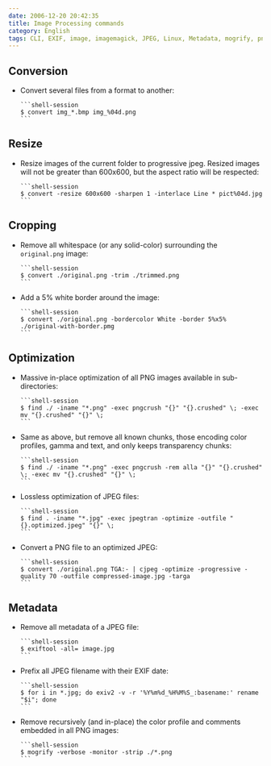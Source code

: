 ```yaml
---
date: 2006-12-20 20:42:35
title: Image Processing commands
category: English
tags: CLI, EXIF, image, imagemagick, JPEG, Linux, Metadata, mogrify, pngcrush, mozjpeg
---
```


## Conversion

  * Convert several files from a format to another:

        ```shell-session
        $ convert img_*.bmp img_%04d.png
        ```


## Resize

  * Resize images of the current folder to progressive jpeg. Resized images will not be greater than 600x600, but the aspect ratio will be respected:

        ```shell-session
        $ convert -resize 600x600 -sharpen 1 -interlace Line * pict%04d.jpg
        ```


## Cropping

  * Remove all whitespace (or any solid-color) surrounding the `original.png` image:

        ```shell-session
        $ convert ./original.png -trim ./trimmed.png
        ```

  * Add a 5% white border around the image:

        ```shell-session
        $ convert ./original.png -bordercolor White -border 5%x5% ./original-with-border.pmg
        ```


## Optimization

  * Massive in-place optimization of all PNG images available in sub-directories:

        ```shell-session
        $ find ./ -iname "*.png" -exec pngcrush "{}" "{}.crushed" \; -exec mv "{}.crushed" "{}" \;
        ```

  * Same as above, but remove all known chunks, those encoding color profiles, gamma and text, and only keeps transparency chunks:

        ```shell-session
        $ find ./ -iname "*.png" -exec pngcrush -rem alla "{}" "{}.crushed" \; -exec mv "{}.crushed" "{}" \;
        ```

  * Lossless optimization of JPEG files:

        ```shell-session
        $ find . -iname "*.jpg" -exec jpegtran -optimize -outfile "{}.optimized.jpeg" "{}" \;
        ```

  * Convert a PNG file to an optimized JPEG:

        ```shell-session
        $ convert ./original.png TGA:- | cjpeg -optimize -progressive -quality 70 -outfile compressed-image.jpg -targa
        ```


## Metadata

  * Remove all metadata of a JPEG file:

        ```shell-session
        $ exiftool -all= image.jpg
        ```

  * Prefix all JPEG filename with their EXIF date:

        ```shell-session
        $ for i in *.jpg; do exiv2 -v -r '%Y%m%d_%H%M%S_:basename:' rename "$i"; done
        ```

  * Remove recursively (and in-place) the color profile and comments embedded in all PNG images:

        ```shell-session
        $ mogrify -verbose -monitor -strip ./*.png
        ```
